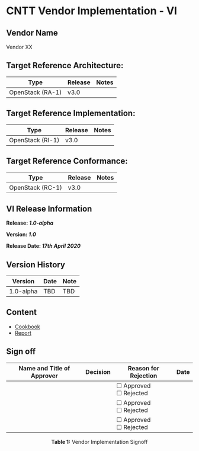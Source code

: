 # CNTT Vendor Implementation - VI

## Vendor Name
Vendor XX

## Target Reference Architecture:
|   Type          | Release  | Notes
|--------------------------------|--------------------------------|-------------------------------|
| OpenStack (RA-1) |  v3.0   |   |

## Target Reference Implementation:
|   Type          | Release  | Notes
|--------------------------------|--------------------------------|-------------------------------|
| OpenStack (RI-1) |  v3.0   |   |

## Target Reference Conformance:
|   Type          | Release  | Notes
|--------------------------------|--------------------------------|-------------------------------|
| OpenStack (RC-1) |  v3.0   |   |

## VI Release Information

**Release: _1.0-alpha_**

**Version: _1.0_**

**Release Date: _17th April 2020_**

## Version History

| Version | Date | Note
| --- | --- | --- |
| 1.0-alpha | TBD | TBD|

## Content
* [Cookbook](./cookbook.md)
* [Report](./report.md)

## Sign off
|   Name and Title of Approver   |   Decision       |    Reason for Rejection      |     Date     |
|--------------------------------|------------------|------------------------------|--------------|
|                                |                  |      &#9744; Approved <br> &#9744; Rejected  |              |
|                                |                  |      &#9744; Approved <br> &#9744; Rejected  |              |
|                                |                  |      &#9744; Approved <br> &#9744; Rejected  |              |
<p align="center"><b>Table 1:</b> Vendor Implementation Signoff</p>